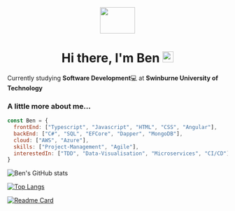 
  
<div align="center">  
<img src="https://media.giphy.com/media/111ebonMs90YLu/giphy.gif" width="80" height="60">
<h1>Hi there, I'm Ben <img src="https://media.giphy.com/media/hvRJCLFzcasrR4ia7z/giphy.gif" width="25px"> </h1>
</div> 
  
Currently studying **Software Development**💻 at **Swinburne University of Technology**

<div align="left">
  
### A little more about me...  

```javascript
const Ben = {
  frontEnd: ["Typescript", "Javascript", "HTML", "CSS", "Angular"],
  backEnd: ["C#", "SQL", "EFCore", "Dapper", "MongoDB"],
  cloud: ["AWS", "Azure"],
  skills: ["Project-Management", "Agile"],
  interestedIn: ["TDD", "Data-Visualisation", "Microservices", "CI/CD"]
}
```


![Ben's GitHub stats](https://github-readme-stats.vercel.app/api?username=BenGardiner123&show_icons=true&theme=radical)

[![Top Langs](https://github-readme-stats.vercel.app/api/top-langs/?username=BenGardiner123&layout=compact)](https://github.com/BenGardiner123/github-readme-stats)

[![Readme Card](https://github-readme-stats.vercel.app/api/pin/?username=BenGardiner123&repo=github-readme-stats)](https://github.com/BenGardiner123/github-readme-stats)




